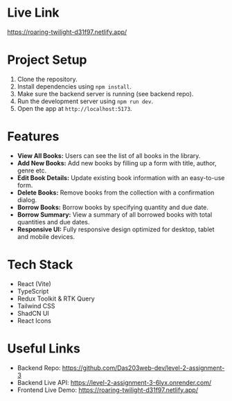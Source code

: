 # Live Link
https://roaring-twilight-d31f97.netlify.app/

# Project Setup
1. Clone the repository.
2. Install dependencies using `npm install`.
3. Make sure the backend server is running (see backend repo).
4. Run the development server using `npm run dev`.
5. Open the app at `http://localhost:5173`.

# Features

- **View All Books:** Users can see the list of all books in the library.
- **Add New Books:** Add new books by filling up a form with title, author, genre etc.
- **Edit Book Details:** Update existing book information with an easy-to-use form.
- **Delete Books:** Remove books from the collection with a confirmation dialog.
- **Borrow Books:** Borrow books by specifying quantity and due date.
- **Borrow Summary:** View a summary of all borrowed books with total quantities and due dates.
- **Responsive UI:** Fully responsive design optimized for desktop, tablet and mobile devices.

# Tech Stack
- React (Vite)
- TypeScript
- Redux Toolkit & RTK Query
- Tailwind CSS
- ShadCN UI
- React Icons

# Useful Links
- Backend Repo: https://github.com/Das203web-dev/level-2-assignment-3  
- Backend Live API: https://level-2-assignment-3-6lyx.onrender.com/  
- Frontend Live Demo: https://roaring-twilight-d31f97.netlify.app/
